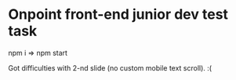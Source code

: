 # Onpoint front-end junior dev test task

npm i => npm start

Got difficulties with 2-nd slide (no custom mobile text scroll). :(

